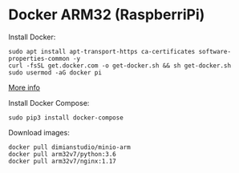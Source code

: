 
# Docker ARM32 (RaspberriPi)


Install Docker:

```
sudo apt install apt-transport-https ca-certificates software-properties-common -y
curl -fsSL get.docker.com -o get-docker.sh && sh get-docker.sh
sudo usermod -aG docker pi
```

[More info](https://blog.docker.com/2019/03/happy-pi-day-docker-raspberry-pi/)


Install Docker Compose:

```
sudo pip3 install docker-compose
```

Download images:

```
docker pull dimianstudio/minio-arm
docker pull arm32v7/python:3.6
docker pull arm32v7/nginx:1.17
```
